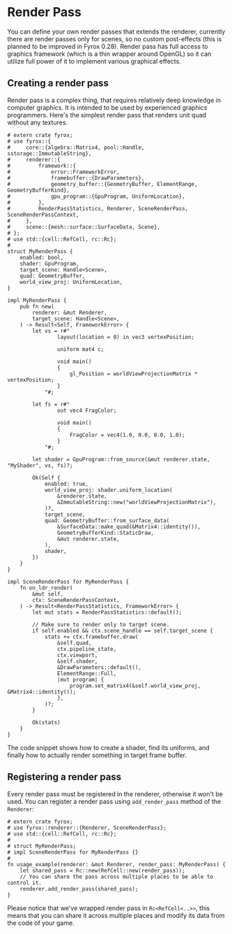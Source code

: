 # Render Pass

You can define your own render passes that extends the renderer, currently there are render passes only for scenes,
so no custom post-effects (this is planned to be improved in Fyrox 0.28). Render pass has full access to graphics 
framework (which is a thin wrapper around OpenGL) so it can utilize full power of it to implement various graphical
effects.

## Creating a render pass

Render pass is a complex thing, that requires relatively deep knowledge in computer graphics. It is intended to be used
by experienced graphics programmers. Here's the simplest render pass that renders unit quad without any textures.

```rust,no_run
# extern crate fyrox;
# use fyrox::{
#     core::{algebra::Matrix4, pool::Handle, sstorage::ImmutableString},
#     renderer::{
#         framework::{
#             error::FrameworkError,
#             framebuffer::{DrawParameters},
#             geometry_buffer::{GeometryBuffer, ElementRange, GeometryBufferKind},
#             gpu_program::{GpuProgram, UniformLocation},
#         },
#         RenderPassStatistics, Renderer, SceneRenderPass, SceneRenderPassContext,
#     },
#     scene::{mesh::surface::SurfaceData, Scene},
# };
# use std::{cell::RefCell, rc::Rc};
# 
struct MyRenderPass {
    enabled: bool,
    shader: GpuProgram,
    target_scene: Handle<Scene>,
    quad: GeometryBuffer,
    world_view_proj: UniformLocation,
}

impl MyRenderPass {
    pub fn new(
        renderer: &mut Renderer,
        target_scene: Handle<Scene>,
    ) -> Result<Self, FrameworkError> {
        let vs = r#"
                layout(location = 0) in vec3 vertexPosition;
                
                uniform mat4 c;
                         
                void main()
                {
                    gl_Position = worldViewProjectionMatrix * vertexPosition;
                }
            "#;

        let fs = r#"                
                out vec4 FragColor;             
                
                void main()
                {
                    FragColor = vec4(1.0, 0.0, 0.0, 1.0);
                }
            "#;

        let shader = GpuProgram::from_source(&mut renderer.state, "MyShader", vs, fs)?;

        Ok(Self {
            enabled: true,
            world_view_proj: shader.uniform_location(
                &renderer.state,
                &ImmutableString::new("worldViewProjectionMatrix"),
            )?,
            target_scene,
            quad: GeometryBuffer::from_surface_data(
                &SurfaceData::make_quad(&Matrix4::identity()),
                GeometryBufferKind::StaticDraw,
                &mut renderer.state,
            ),
            shader,
        })
    }
}

impl SceneRenderPass for MyRenderPass {
    fn on_ldr_render(
        &mut self,
        ctx: SceneRenderPassContext,
    ) -> Result<RenderPassStatistics, FrameworkError> {
        let mut stats = RenderPassStatistics::default();

        // Make sure to render only to target scene.
        if self.enabled && ctx.scene_handle == self.target_scene {
            stats += ctx.framebuffer.draw(
                &self.quad,
                ctx.pipeline_state,
                ctx.viewport,
                &self.shader,
                &DrawParameters::default(),
                ElementRange::Full,
                |mut program| {
                    program.set_matrix4(&self.world_view_proj, &Matrix4::identity());
                },
            )?;
        }

        Ok(stats)
    }
}
```

The code snippet shows how to create a shader, find its uniforms, and finally how to actually render something in 
target frame buffer.

## Registering a render pass

Every render pass must be registered in the renderer, otherwise it won't be used. You can register a render pass using
`add_render_pass` method of the `Renderer`:

```rust,no_run
# extern crate fyrox;
# use fyrox::renderer::{Renderer, SceneRenderPass};
# use std::{cell::RefCell, rc::Rc};
# 
# struct MyRenderPass;
# impl SceneRenderPass for MyRenderPass {}
# 
fn usage_example(renderer: &mut Renderer, render_pass: MyRenderPass) {
    let shared_pass = Rc::new(RefCell::new(render_pass));
    // You can share the pass across multiple places to be able to control it.
    renderer.add_render_pass(shared_pass);
}
```

Please notice that we've wrapped render pass in `Rc<RefCell<..>>`, this means that you can share it across multiple places
and modify its data from the code of your game.
